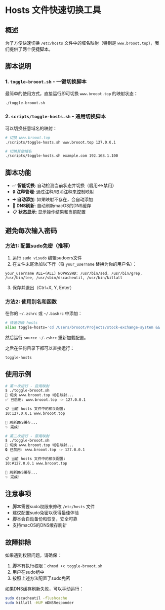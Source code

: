 # Hosts 文件快速切换工具

## 概述

为了方便快速切换 `/etc/hosts` 文件中的域名映射（特别是 `www.brooot.top`），我们提供了两个便捷脚本。

## 脚本说明

### 1. `toggle-brooot.sh` - 一键切换脚本

最简单的使用方式，直接运行即可切换 `www.brooot.top` 的映射状态：

```bash
./toggle-brooot.sh
```

### 2. `scripts/toggle-hosts.sh` - 通用切换脚本

可以切换任意域名的映射：

```bash
# 切换 www.brooot.top
./scripts/toggle-hosts.sh www.brooot.top 127.0.0.1

# 切换其他域名
./scripts/toggle-hosts.sh example.com 192.168.1.100
```

## 脚本功能

- ✅ **智能切换**: 自动检测当前状态并切换（启用↔禁用）
- 🔒 **注释管理**: 通过注释/取消注释来控制映射
- ➕ **自动添加**: 如果映射不存在，会自动添加
- 🔄 **DNS刷新**: 自动刷新macOS的DNS缓存
- 📋 **状态显示**: 显示操作结果和当前配置

## 避免每次输入密码

### 方法1: 配置sudo免密（推荐）

1. 运行 `sudo visudo` 编辑sudoers文件
2. 在文件末尾添加以下行（将 `your_username` 替换为你的用户名）：

```
your_username ALL=(ALL) NOPASSWD: /usr/bin/sed, /usr/bin/grep, /usr/bin/tee, /usr/sbin/dscacheutil, /usr/bin/killall
```

3. 保存并退出（Ctrl+X, Y, Enter）

### 方法2: 使用别名和函数

在你的 `~/.zshrc` 或 `~/.bashrc` 中添加：

```bash
# 快速切换 hosts
alias toggle-hosts='cd /Users/brooot/Projects/stock-exchange-system && ./toggle-brooot.sh'
```

然后运行 `source ~/.zshrc` 重新加载配置。

之后在任何目录下都可以直接运行：
```bash
toggle-hosts
```

## 使用示例

```bash
# 第一次运行 - 启用映射
$ ./toggle-brooot.sh
🔄 切换 www.brooot.top 域名映射...
✅ 已启用: www.brooot.top -> 127.0.0.1

📋 当前 hosts 文件中的相关配置:
10:127.0.0.1 www.brooot.top

🔄 刷新DNS缓存...
✨ 完成!

# 第二次运行 - 禁用映射
$ ./toggle-brooot.sh
🔄 切换 www.brooot.top 域名映射...
🔒 已禁用: www.brooot.top -> 127.0.0.1

📋 当前 hosts 文件中的相关配置:
10:#127.0.0.1 www.brooot.top

🔄 刷新DNS缓存...
✨ 完成!
```

## 注意事项

- 脚本需要sudo权限来修改 `/etc/hosts` 文件
- 建议配置sudo免密以获得最佳体验
- 脚本会自动备份和恢复，安全可靠
- 支持macOS的DNS缓存刷新

## 故障排除

如果遇到权限问题，请确保：
1. 脚本有执行权限：`chmod +x toggle-brooot.sh`
2. 用户在sudo组中
3. 按照上述方法配置了sudo免密

如果DNS缓存刷新失败，可以手动运行：
```bash
sudo dscacheutil -flushcache
sudo killall -HUP mDNSResponder
```